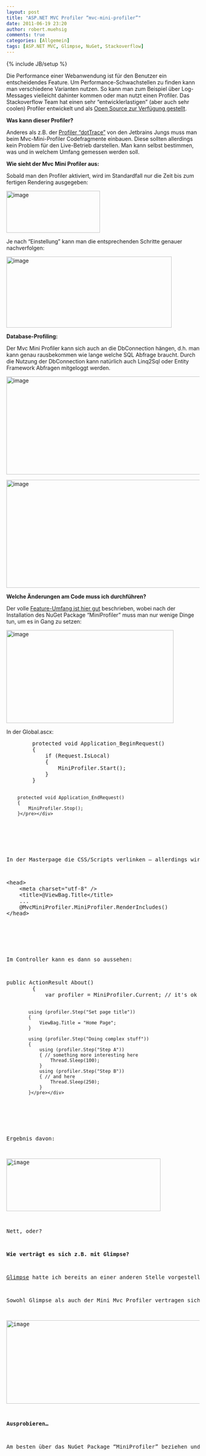 ```yaml
---
layout: post
title: "ASP.NET MVC Profiler “mvc-mini-profiler”"
date: 2011-06-19 23:20
author: robert.muehsig
comments: true
categories: [Allgemein]
tags: [ASP.NET MVC, Glimpse, NuGet, Stackoverflow]
---
```

{% include JB/setup %}
<p>Die Performance einer Webanwendung ist für den Benutzer ein entscheidendes Feature. Um Performance-Schwachstellen zu finden kann man verschiedene Varianten nutzen. So kann man zum Beispiel über Log-Messages vielleicht dahinter kommen oder man nutzt einen Profiler. Das Stackoverflow Team hat einen sehr “entwicklerlastigen” (aber auch sehr coolen) Profiler entwickelt und als <a href="http://code.google.com/p/mvc-mini-profiler/">Open Source zur Verfügung gestellt</a>.</p> <p><strong>Was kann dieser Profiler?</strong></p> <p>Anderes als z.B. der <a href="http://www.jetbrains.com/profiler/">Profiler “dotTrace”</a> von den Jetbrains Jungs muss man beim Mvc-Mini-Profiler Codefragmente einbauen. Diese sollten allerdings kein Problem für den Live-Betrieb darstellen. Man kann selbst bestimmen, was und in welchem Umfang gemessen werden soll.</p> <p><strong>Wie sieht der Mvc Mini Profiler aus:</strong></p> <p>Sobald man den Profiler aktiviert, wird im Standardfall nur die Zeit bis zum fertigen Rendering ausgegeben:</p> <p><a href="{{BASE_PATH}}/assets/wp-images/image1278.png"><img style="background-image: none; border-bottom: 0px; border-left: 0px; margin: 0px; padding-left: 0px; padding-right: 0px; display: inline; border-top: 0px; border-right: 0px; padding-top: 0px" title="image" border="0" alt="image" src="{{BASE_PATH}}/assets/wp-images/image_thumb460.png" width="244" height="109"></a></p> <p>Je nach “Einstellung” kann man die entsprechenden Schritte genauer nachverfolgen:</p> <p><a href="{{BASE_PATH}}/assets/wp-images/image1279.png"><img style="background-image: none; border-bottom: 0px; border-left: 0px; padding-left: 0px; padding-right: 0px; display: inline; border-top: 0px; border-right: 0px; padding-top: 0px" title="image" border="0" alt="image" src="{{BASE_PATH}}/assets/wp-images/image_thumb461.png" width="431" height="185"></a></p> <p><strong>Database-Profiling:</strong></p> <p>Der Mvc Mini Profiler kann sich auch an die DbConnection hängen, d.h. man kann genau rausbekommen wie lange welche SQL Abfrage braucht. Durch die Nutzung der DbConnection kann natürlich auch Linq2Sql oder Entity Framework Abfragen mitgeloggt werden.</p> <p><a href="{{BASE_PATH}}/assets/wp-images/image1280.png"><img style="background-image: none; border-bottom: 0px; border-left: 0px; padding-left: 0px; padding-right: 0px; display: inline; border-top: 0px; border-right: 0px; padding-top: 0px" title="image" border="0" alt="image" src="{{BASE_PATH}}/assets/wp-images/image_thumb462.png" width="567" height="255"></a></p> <p><a href="{{BASE_PATH}}/assets/wp-images/image1281.png"><img style="background-image: none; border-bottom: 0px; border-left: 0px; padding-left: 0px; padding-right: 0px; display: inline; border-top: 0px; border-right: 0px; padding-top: 0px" title="image" border="0" alt="image" src="{{BASE_PATH}}/assets/wp-images/image_thumb463.png" width="577" height="281"></a></p> <p><strong>Welche Änderungen am Code muss ich durchführen?</strong></p> <p>Der volle <a href="http://code.google.com/p/mvc-mini-profiler/">Feature-Umfang ist hier gut</a> beschrieben, wobei nach der Installation des NuGet Package “MiniProfiler” muss man nur wenige Dinge tun, um es in Gang zu setzen:</p> <p><a href="{{BASE_PATH}}/assets/wp-images/image1282.png"><img style="background-image: none; border-bottom: 0px; border-left: 0px; padding-left: 0px; padding-right: 0px; display: inline; border-top: 0px; border-right: 0px; padding-top: 0px" title="image" border="0" alt="image" src="{{BASE_PATH}}/assets/wp-images/image_thumb464.png" width="436" height="242"></a></p> <p>In der Global.ascx:</p> <div style="padding-bottom: 0px; margin: 0px; padding-left: 0px; padding-right: 0px; display: inline; float: none; padding-top: 0px" id="scid:812469c5-0cb0-4c63-8c15-c81123a09de7:1d5e098d-1dbc-483a-8bb7-a92259953b25" class="wlWriterEditableSmartContent"><pre name="code" class="c#">        protected void Application_BeginRequest()
        {
            if (Request.IsLocal)
            {
                MiniProfiler.Start();
            }
        }

        protected void Application_EndRequest()
        {
            MiniProfiler.Stop();
        }</pre></div>
<p>&nbsp;</p>
<p>In der Masterpage die CSS/Scripts verlinken – allerdings wird jQuery vorausgesetzt – d.h. jQuery sollte vorher referenziert sein.:</p>
<div style="padding-bottom: 0px; margin: 0px; padding-left: 0px; padding-right: 0px; display: inline; float: none; padding-top: 0px" id="scid:812469c5-0cb0-4c63-8c15-c81123a09de7:b17cac14-8099-40ca-93ec-b434bf65ea12" class="wlWriterEditableSmartContent"><pre name="code" class="c#">&lt;head&gt;
    &lt;meta charset="utf-8" /&gt;
    &lt;title&gt;@ViewBag.Title&lt;/title&gt;
    ...
    @MvcMiniProfiler.MiniProfiler.RenderIncludes()
&lt;/head&gt;</pre></div>
<p>&nbsp;</p>
<p>Im Controller kann es dann so aussehen:</p>
<div style="padding-bottom: 0px; margin: 0px; padding-left: 0px; padding-right: 0px; display: inline; float: none; padding-top: 0px" id="scid:812469c5-0cb0-4c63-8c15-c81123a09de7:beb97ef4-10b5-4436-8fe7-8646073b6ac5" class="wlWriterEditableSmartContent"><pre name="code" class="c#">public ActionResult About()
        {
            var profiler = MiniProfiler.Current; // it's ok if this is null

            using (profiler.Step("Set page title"))
            {
                ViewBag.Title = "Home Page";
            }

            using (profiler.Step("Doing complex stuff"))
            {
                using (profiler.Step("Step A"))
                { // something more interesting here
                    Thread.Sleep(100);
                }
                using (profiler.Step("Step B"))
                { // and here
                    Thread.Sleep(250);
                }
            }</pre></div>
<p>&nbsp;</p>
<p>Ergebnis davon:</p>
<p><a href="{{BASE_PATH}}/assets/wp-images/image1283.png"><img style="background-image: none; border-bottom: 0px; border-left: 0px; padding-left: 0px; padding-right: 0px; display: inline; border-top: 0px; border-right: 0px; padding-top: 0px" title="image" border="0" alt="image" src="{{BASE_PATH}}/assets/wp-images/image_thumb465.png" width="402" height="137"></a></p>
<p>Nett, oder?</p>
<p><strong>Wie verträgt es sich z.B. mit Glimpse?</strong></p>
<p><a href="{{BASE_PATH}}/2011/04/14/glimpse-web-debugging-firebug-fr-die-serverseite/">Glimpse</a> hatte ich bereits an einer anderen Stelle vorgestellt – für die, die es nicht kennen: es ist wie <a href="{{BASE_PATH}}/2011/04/14/glimpse-web-debugging-firebug-fr-die-serverseite/">Firebug für die Serverseite</a>. </p>
<p>Sowohl Glimpse als auch der Mini Mvc Profiler vertragen sich auf den ersten Blick gut – beide Tools in Kombination sind vermutlich sehr elegant um wirklich genau zu wissen, was genau auf dem Server passiert.</p>
<p><a href="{{BASE_PATH}}/assets/wp-images/image1284.png"><img style="background-image: none; border-bottom: 0px; border-left: 0px; padding-left: 0px; padding-right: 0px; display: inline; border-top: 0px; border-right: 0px; padding-top: 0px" title="image" border="0" alt="image" src="{{BASE_PATH}}/assets/wp-images/image_thumb466.png" width="541" height="217"></a></p>
<p><strong>Ausprobieren…</strong></p>
<p>Am besten über das NuGet Package “MiniProfiler” beziehen und loslegen <img style="border-bottom-style: none; border-right-style: none; border-top-style: none; border-left-style: none" class="wlEmoticon wlEmoticon-smile" alt="Smiley" src="{{BASE_PATH}}/assets/wp-images/wlEmoticon-smile.png"></p>
